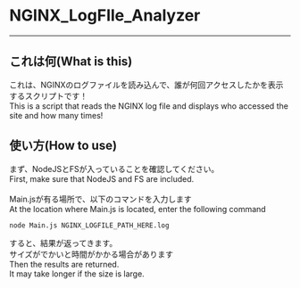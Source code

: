 # NGINX_LogFIle_Analyzer
___
## これは何(What is this)
これは、NGINXのログファイルを読み込んで、誰が何回アクセスしたかを表示するスクリプトです！<BR>
This is a script that reads the NGINX log file and displays who accessed the site and how many times!<BR>
## 使い方(How to use)
まず、NodeJSとFSが入っていることを確認してください。<BR>
First, make sure that NodeJS and FS are included.<BR>
<BR>
Main.jsが有る場所で、以下のコマンドを入力します<BR>
At the location where Main.js is located, enter the following command<BR>
```sh
node Main.js NGINX_LOGFILE_PATH_HERE.log
```
すると、結果が返ってきます。<BR>
サイズがでかいと時間がかかる場合があります<BR>
Then the results are returned.<BR>
It may take longer if the size is large.<BR>